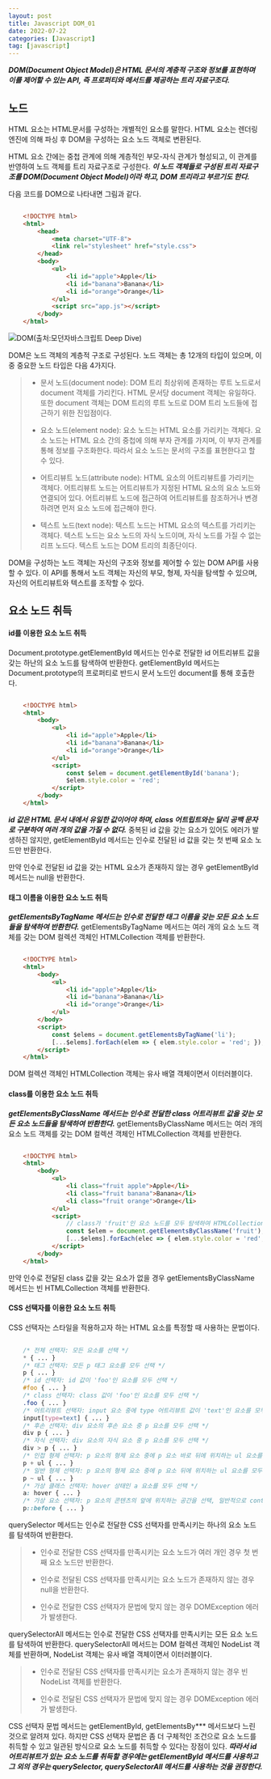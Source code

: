 ```yaml
---
layout: post
title: Javascript DOM_01
date: 2022-07-22
categories: [Javascript]
tag: [javascript]
---
```


***DOM(Document Object Model)은 HTML 문서의 계층적 구조와 정보를 표현하며 이를 제어할 수 있는 API, 즉 프로퍼티와 메서드를 제공하는 트리 자료구조다.***

## **노드**

HTML 요소는 HTML문서를 구성하는 개별적인 요소를 말한다. HTML 요소는 렌더링 엔진에 의해 파싱 후 DOM을 구성하는 요소 노드 객체로 변환된다. 

HTML 요소 간에는 중첩 관계에 의해 계층적인 부모-자식 관계가 형성되고, 이 관계를 반영하여 노드 객체를 트리 자료구조로 구성한다. ***이 노드 객체들로 구성된 트리 자료구조를 DOM(Document Object Model)이라 하고, DOM 트리라고 부르기도 한다.***

다음 코드를 DOM으로 나타내면 그림과 같다.

```HTML

    <!DOCTYPE html>
    <html>
        <head>
            <meta charset="UTF-8">
            <link rel="stylesheet" href="style.css">
        </head>
        <body>
            <ul>
                <li id="apple">Apple</li>
                <li id="banana">Banana</li>
                <li id="orange">Orange</li>
            </ul>
            <script src="app.js"></script>
        </body>
    </html>

```

![DOM(출처:모던자바스크립트 Deep Dive)](../../assets/img/DOM.png)


DOM은 노드 객체의 계층적 구조로 구성된다. 노드 객체는 총 12개의 타입이 있으며, 이 중 중요한 노드 타입은 다음 4가지다.

>
> - 문서 노드(document node): DOM 트리 최상위에 존재하는 루트 노드로서 document 객체를 가리킨다. HTML 문서당 document 객체는 유일하다. 또한 document 객체는 DOM 트리의 루트 노드로 DOM 트리 노드들에 접근하기 위한 진입점이다. 
>
> - 요소 노드(element node): 요소 노드는 HTML 요소를 가리키는 객체다. 요소 노드는 HTML 요소 간의 중첩에 의해 부자 관계를 가지며, 이 부자 관계를 통해 정보를 구조화한다. 따라서 요소 노드는 문서의 구조를 표현한다고 할 수 있다.
>
> - 어트리뷰트 노드(attribute node): HTML 요소의 어트리뷰트를 가리키는 객체다. 어트리뷰트 노드는 어트리뷰트가 지정된 HTML 요소의 요소 노드와 연결되어 있다. 어트리뷰트 노드에 접근하여 어트리뷰트를 참조하거나 변경하려면 먼저 요소 노드에 접근해야 한다.
>
> - 텍스트 노드(text node): 텍스트 노드는 HTML 요소의 텍스트를 가리키는 객체다. 텍스트 노드는 요소 노드의 자식 노드이며, 자식 노드를 가질 수 없는 리프 노드다. 텍스트 노드는 DOM 트리의 최종단이다.
>

DOM을 구성하는 노드 객체는 자신의 구조와 정보를 제어할 수 있는 DOM API를 사용할 수 있다. 이 API를 통해서 노드 객체는 자신의 부모, 형제, 자식을 탐색할 수 있으며, 자신의 어트리뷰트와 텍스트를 조작할 수 있다.

## **요소 노드 취득**

#### **id를 이용한 요소 노드 취득**

Document.prototype.getElementById 메서드는 인수로 전달한 id 어트리뷰트 값을 갖는 하난의 요소 노드를 탐색하여 반환한다. getElementById 메서드는 Document.prototype의 프로퍼티로 반드시 문서 노드인 document를 통해 호출한다.

```html

    <!DOCTYPE html>
    <html>
        <body>
            <ul>
                <li id="apple">Apple</li>
                <li id="banana">Banana</li>
                <li id="orange">Orange</li>
            </ul>
            <script>
                const $elem = document.getElementById('banana');
                $elem.style.color = 'red';
            </script>
        </body>
    </html>

```

***id 값은 HTML 문서 내에서 유일한 값이어야 하며, class 어트립트와는 달리 공백 문자로 구분하여 여러 개의 값을 가질 수 없다.*** 중복된 id 값을 갖는 요소가 있어도 에러가 발생하진 않지만, getElementById 메서드는 인수로 전달된 id 값을 갖는 첫 번째 요소 노드만 반환한다. 

만약 인수로 전달된 id 값을 갖는 HTML 요소가 존재하지 않는 경우 getElementById 메서드는 null을 반환한다.

#### **태그 이름을 이용한 요소 노드 취득**

***getElementsByTagName 메서드는 인수로 전달한 태그 이름을 갖는 모든 요소 노드들을 탐색하여 반환한다.*** getElementsByTagName 메서드는 여러 개의 요소 노드 객체를 갖는 DOM 컬렉션 객체인 HTMLCollection 객체를 반환한다. 

```html

    <!DOCTYPE html>
    <html>
        <body>
            <ul>
                <li id="apple">Apple</li>
                <li id="banana">Banana</li>
                <li id="orange">Orange</li>
            </ul>
        </body>
        <script>
            const $elems = document.getElementsByTagName('li');
            [...$elems].forEach(elem => { elem.style.color = 'red'; });
        </script>
    </html>

```

DOM 컬렉션 객체인 HTMLCollection 객체는 유사 배열 객체이면서 이터러블이다. 

#### **class를 이용한 요소 노드 취득**

***getElementsByClassName 메서드는 인수로 전달한 class 어트리뷰트 값을 갖는 모든 요소 노드들을 탐색하여 반환한다.*** getElementsByClassName 메서드는 여러 개의 요소 노드 객체를 갖는 DOM 컬렉션 객체인 HTMLCollection 객체를 반환한다.

```html

    <!DOCTYPE html>
    <html>
        <body>
            <ul>
                <li class="fruit apple">Apple</li>
                <li class="fruit banana">Banana</li>
                <li class="fruit orange">Orange</li>
            </ul>
            <script>
                // class가 'fruit'인 요소 노드를 모두 탐색하여 HTMLCollection 객체에 담아 반환한다.
                const $elem = document.getElementsByClassName('fruit');
                [...$elems].forEach(elec => { elem.style.color = 'red'; });
            </script>
        </body>
    </html>

```

만약 인수로 전달된 class 값을 갖는 요소가 없을 경우 getElementsByClassName 메서드는 빈 HTMLCollection 객체를 반환한다.

#### **CSS 선택자를 이용한 요소 노드 취득**

CSS 선택자는 스타일을 적용하고자 하는 HTML 요소를 특정할 때 사용하는 문법이다.

```css
    
    /* 전체 선택자: 모든 요소를 선택 */
    * { ... }
    /* 태그 선택자: 모든 p 태그 요소를 모두 선택 */
    p { ... }
    /* id 선택자: id 값이 'foo'인 요소를 모두 선택 */
    #foo { ... }
    /* class 선택자: class 값이 'foo'인 요소를 모두 선택 */
    .foo { ... }
    /* 어트리뷰트 선택자: input 요소 중에 type 어트리뷰트 값이 'text'인 요소를 모두 선택 */
    input[type=text] { ... }
    /* 후손 선택자: div 요소의 후손 요소 중 p 요소를 모두 선택 */
    div p { ... }
    /* 자식 선택자: div 요소의 자식 요소 중 p 요소를 모두 선택 */
    div > p { ... }
    /* 인접 형제 선택자: p 요소의 형제 요소 중에 p 요소 바로 뒤에 위치하는 ul 요소를 선택 */
    p + ul { ... }
    /* 일반 형제 선택자: p 요소의 형제 요소 중에 p 요소 뒤에 위치하는 ul 요소를 모두 선택 */
    p ~ ul { ... }
    /* 가상 클래스 선택자: hover 상태인 a 요소를 모두 선택 */
    a: hover { ... }
    /* 가상 요소 선택자: p 요소의 콘텐츠의 앞에 위치하는 공간을 선택, 일반적으로 content 프로퍼티와 함께 사용함 */
    p::before { ... }

```

querySelector 메서드는 인수로 전달한 CSS 선택자를 만족시키는 하나의 요소 노드를 탐색하여 반환한다.

>
> - 인수로 전달한 CSS 선택자를 만족시키는 요소 노드가 여러 개인 경우 첫 번째 요소 노드만 반환한다.
>
> - 인수로 전달된 CSS 선택자를 만족시키는 요소 노드가 존재하지 않는 경우 null을 반환한다.
>
> - 인수로 전달한 CSS 선택자가 문법에 맞지 않는 경우 DOMException 에러가 발생한다.
>

querySelectorAll 메서드는 인수로 전달한 CSS 선택자를 만족시키는 모든 요소 노드를 탐색하여 반환한다. querySelectorAll 메서드는 DOM 컬렉션 객체인 NodeList 객체를 반환하며, NodeList 객체는 유사 배열 객체이면서 이터러블이다.

>
> - 인수로 전달된 CSS 선택자를 만족시키는 요소가 존재하지 않는 경우 빈 NodeList 객체를 반환한다.
>
> - 인수로 전달된 CSS 선택자가 문법에 맞지 않는 경우 DOMException 에러가 발생한다.
>

CSS 선택자 문법 메서드는 getElementById, getElementsBy*** 메서드보다 느린 것으로 알려져 있다. 하지만 CSS 선택자 문법은 좀 더 구체적인 조건으로 요소 노드를 취득할 수 있고 일관된 방식으로 요소 노드를 취득할 수 있다는 장점이 있다. ***따라서 id 어트리뷰트가 있는 요소 노드를 취득할 경우에는 getElementById 메서드를 사용하고 그 외의 경우는 querySelector, querySelectorAll 메서드를 사용하는 것을 권장한다.***


